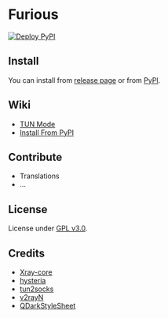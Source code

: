 # Furious

[![Deploy PyPI](https://github.com/LorenEteval/Furious/actions/workflows/deploy-pypi.yml/badge.svg?branch=main)](https://github.com/LorenEteval/Furious/actions/workflows/deploy-pypi.yml)

## Install

You can install from [release page](https://github.com/LorenEteval/Furious/releases) or
from [PyPI](https://pypi.org/project/Furious-GUI/).

## Wiki

* [TUN Mode](https://github.com/LorenEteval/Furious/wiki/TUN-Mode)
* [Install From PyPI](https://github.com/LorenEteval/Furious/wiki/Install-From-PyPI)

## Contribute

* Translations
* ...

## License

License under [GPL v3.0](https://github.com/LorenEteval/Furious/blob/main/LICENSE).

## Credits

* [Xray-core](https://github.com/XTLS/Xray-core)
* [hysteria](https://github.com/apernet/hysteria)
* [tun2socks](https://github.com/xjasonlyu/tun2socks)
* [v2rayN](https://github.com/2dust/v2rayN)
* [QDarkStyleSheet](https://github.com/ColinDuquesnoy/QDarkStyleSheet)
